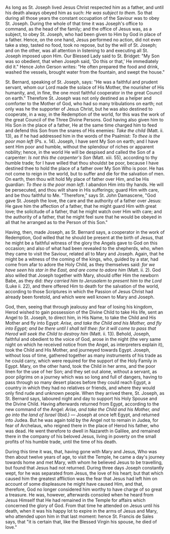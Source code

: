 
As long as St. Joseph lived Jesus Christ respected him as a father, and until his death always obeyed him as such: *He was subject to them*. So that during all those years the constant occupation of the Saviour was to obey St. Joseph. During the whole of that time it was Joseph\'s office to command, as the head of the family; and the office of Jesus was, as a subject, to obey St. Joseph, who had been given to Him by God in place of a father. Hence, on the one hand, Jesus performed no action, did not even take a step, tasted no food, took no repose, but by the will of St. Joseph; and on the other, was all attention in listening to and executing all St. Joseph imposed upon Him. Our Blessed Lady said to St. Bridget: \"My Son was so obedient, that when Joseph said, \'Do this or that,\' He immediately did it.\" Hence John Gerson writes: \"He often prepared the food and drink, washed the vessels, brought water from the fountain, and swept the house.\"

St. Bernard, speaking of St. Joseph, says: \"He was a faithful and prudent servant, whom our Lord made the solace of His Mother, the nourisher of His humanity, and, in fine, the one most faithful cooperator in the great Council on earth.\" Therefore St. Joseph was not only destined as a helper and comforter to the Mother of God, who had so many tribulations on earth; not only was he the supporter of Jesus Christ, but he was also destined to cooperate, in a way, in the Redemption of the world, for this was the work of the great Council of the Three Divine Persons. God having also given him to His Son in the place of a father, He at the same time charged him to feed and defend this Son from the snares of His enemies: *Take the child* (Matt. ii. 13), as if he had addressed him in the words of the Psalmist: *To thee is the poor man left* (Ps. x. 14). Joseph, I have sent My Son on earth; and I have sent Him poor and humble, without the splendour of riches or apparent nobility; hence, in the world He will be despised and called the Son of a carpenter: *Is not this the carpenter\'s Son* (Matt. xiii. 55), according to thy humble trade; for I have willed that thou shouldst be poor, because I have destined thee to hold the place of a father over My Son Who is poor. He has not come to reign in the world, but to suffer and die for the salvation of men. On earth, then thou wilt hold My place of father over Him, and be His guardian: *To thee is the poor man left*. I abandon Him into thy hands. He will be persecuted, and thou wilt share in His sufferings; guard Him with care, and be thou faithful to Me. \"Therefore,\" says St. John Damascene, \"God gave St. Joseph the love, the care and the authority of a father over Jesus: He gave him the affection of a father, that he might guard Him with great love; the solicitude of a father, that he might watch over Him with care; and the authority of a father, that he might feel sure that he would be obeyed in all that he arranged as to the Person of this Son.\"

Having, then, made Joseph, as St. Bernard says, a cooperator in the work of Redemption, God willed that he should be present at the birth of Jesus, that he might be a faithful witness of the glory the Angels gave to God on this occasion; and also of what had been revealed to the shepherds, who, when they came to visit the Saviour, related all to Mary and Joseph. Again, that he might be a witness of the coming of the kings, who, guided by a star, had come from afar to adore the Holy Child, as they themselves said: *for we have seen his star in the East, and are come to adore him* (Matt. ii. 2). God also willed that Joseph together with Mary, should offer Him the newborn Babe, as they did: *they carried him to Jerusalem to present him to the Lord* (Luke ii. 22), and there offered Him to death for the salvation of the world, according to those Scriptures in which the Passion of Jesus Christ had already been foretold, and which were well known to Mary and Joseph.

God, then, seeing that through jealousy and fear of losing his kingdom, Herod wished to gain possession of the Divine Child to take His life, sent an Angel to St. Joseph, to direct him, in His Name, to take the Child and His Mother and fly into Egypt: *Arise, and take the Child and his Mother, and fly into Egypt; and be there until I shall tell thee: for it will come to pass that Herod will seek the Child to destroy him* (Matt. ii. 13). Behold, Joseph, faithful and obedient to the voice of God, arose in the night (the very same night on which he received notice from the Angel, as interpreters explain it), took the Child and His Mother, and journeyed towards Egypt. Joseph, without loss of time, gathered together as many instruments of his trade as he could carry, which were required for the support of the Holy Family in Egypt. Mary, on the other hand, took the Child in her arms, and the poor linen for the use of her Son; and they set out alone, without a servant, as poor pilgrims on a journey which was so long and full of dangers, having to pass through so many desert places before they could reach Egypt, a country in which they had no relatives or friends, and where they would only find rude and unknown people. When they arrived there, St. Joseph, as St. Bernard says, laboured night and day to support his Holy Spouse and the Divine Child. Having afterwards returned from Egypt, according to the new command of the Angel: *Arise, and take the Child and his Mother, and go into the land of Israel* (Ibid.) — Joseph at once left Egypt, and returned into Judea. But he was again told by the Angel not to remain in Judea, for fear of Archelaus, who reigned there in the place of Herod his father, who was dead. He went therefore to dwell in Nazareth in Galilee, and remained there in the company of his beloved Jesus, living in poverty on the small profits of his humble trade, until the time of his death.

During this time it was, that, having gone with Mary and Jesus, Who was then about twelve years of age, to visit the Temple, he came a day\'s journey towards home and met Mary, with whom he believed Jesus to be travelling, but found that Jesus had not returned. During three days Joseph constantly wept, for he was separated from Jesus, the love of his heart; but that which caused him the greatest affliction was the fear that Jesus had left him on account of some displeasure he might have caused Him, and that, therefore, God no longer considered him worthy to have charge of so great a treasure. He was, however, afterwards consoled when he heard from Jesus Himself that He had remained in the Temple for affairs which concerned the glory of God. From that time he attended on Jesus until his death, when it was his happy lot to expire in the arms of Jesus and Mary, who attended upon him in that last moment: hence St. Francis de Sales says, that \"it is certain that, like the Blessed Virgin his spouse, he died of love.\"


